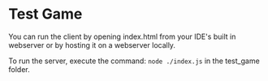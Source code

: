 # Test Game

You can run the client by opening index.html from your IDE's built in webserver
or by hosting it on a webserver locally.

To run the server, execute the command: `node ./index.js` in the test_game
folder.
